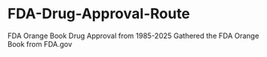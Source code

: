 # FDA-Drug-Approval-Route
FDA Orange Book Drug Approval from 1985-2025
Gathered the FDA Orange Book from FDA.gov
